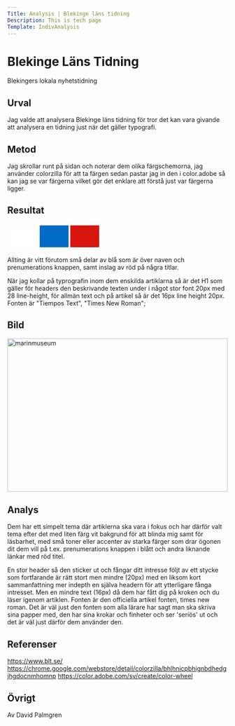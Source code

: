 ```yaml
---
Title: Analysis | Blekinge läns tidning
Description: This is tech page
Template: IndivAnalysis
---
```


Blekinge Läns Tidning
=======================
Blekingers lokala nyhetstidning

Urval
-----------------------

Jag valde att analysera Blekinge läns tidning för tror det kan vara givande att analysera en tidning just när det gäller typografi.

Metod
-----------------------

Jag skrollar runt på sidan och noterar dem olika färgschemorna, jag använder colorzilla för att ta färgen sedan pastar jag in den i color.adobe så kan jag se var färgerna vilket gör det enklare att förstå just var färgerna ligger.

Resultat
-----------------------
<table style="border-spacing: 4px; border-collapse: separate">
<tr>
<td style="height: 50px; width: 50px; background-color: #FFFFFF">
<td style="height: 50px; width: 50px; background-color: #006BC4">
<td style="height: 50px; width: 50px; background-color: #D7170F">
</tr>
</table>
Allting är vitt förutom små delar av blå som är över naven och prenumerations knappen, samt inslag av röd på några titlar.

När jag kollar på typrografin inom dem enskilda artiklarna så är det H1 som gäller för headers den beskrivande texten under i något stor font 20px med 28 line-height, för allmän text och på artikel så är det 16px line height 20px. Fonten är "Tiempos Text", "Times New Roman";

Bild
-----------------------
<div class="transparent"><a href="../assets/img/blt.png"><img class="blend-overlay" src="../assets/img/blt.png" alt="marinmuseum" width="100%" height="350"></a></div>

Analys
-----------------------

Dem har ett simpelt tema där artiklerna ska vara i fokus och har därför valt tema efter det med liten färg vit bakgrund för att blinda mig samt för läsbarhet, med små toner eller accenter av starka färger som drar ögonen dit dem vill på t.ex. prenumerations knappen i blått och andra liknande länkar med röd titel.

En stor header så den sticker ut och fångar ditt intresse följt av ett stycke som fortfarande är rätt stort men mindre (20px) med en liksom kort sammanfattning mer indepth en själva headern för att ytterligare fånga intresset. Men en mindre text (16px) då dem har fått dig på kroken och du läser igenom artiklen. Fonten är den officiella artikel fonten, times new roman. Det är väl just den fonten som alla lärare har sagt man ska skriva sina papper med, den har sina krokar och finheter och ser 'seriös' ut och det är väl just därför dem använder den.

Referenser
-----------------------
https://www.blt.se/
https://chrome.google.com/webstore/detail/colorzilla/bhlhnicpbhignbdhedgjhgdocnmhomnp
https://color.adobe.com/sv/create/color-wheel

Övrigt
-----------------------

Av David Palmgren